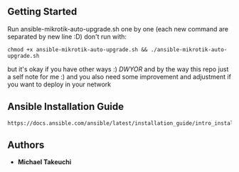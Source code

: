## Getting Started
Run ansible-mikrotik-auto-upgrade.sh one by one (each new command are separated by new line :D) don't run with:
```
chmod +x ansible-mikrotik-auto-upgrade.sh && ./ansible-mikrotik-auto-upgrade.sh
```
but it's okay if you have other ways :) *DWYOR* and by the way this repo just a self note for me :) and you also need some improvement and adjustment if you want to deploy in your network
## Ansible Installation Guide
```
https://docs.ansible.com/ansible/latest/installation_guide/intro_installation.html
```
## Authors
* **Michael Takeuchi**
